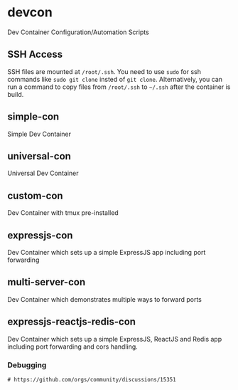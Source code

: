 # devcon
Dev Container Configuration/Automation Scripts

## SSH Access
SSH files are mounted at `/root/.ssh`. You need to use `sudo` for ssh commands like `sudo git clone` insted of `git clone`. Alternatively, you can run a command to copy files from `/root/.ssh` to `~/.ssh` after the container is build.

## simple-con
Simple Dev Container

## universal-con
Universal Dev Container

## custom-con
Dev Container with tmux pre-installed

## expressjs-con
Dev Container which sets up a simple ExpressJS app including port forwarding

## multi-server-con
Dev Container which demonstrates multiple ways to forward ports

## expressjs-reactjs-redis-con
Dev Container which sets up a simple ExpressJS, ReactJS and Redis app including port forwarding and cors handling.

### Debugging
```
# https://github.com/orgs/community/discussions/15351
```
